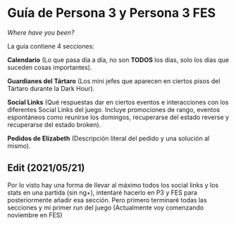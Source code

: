 # Guía de Persona 3 y Persona 3 FES

_Where have you been?_

La guía contiene 4 secciones:

**Calendario** (Lo que pasa día a día, no son **TODOS** los días, solo los días que suceden cosas importantes).

**Guardianes del Tártaro** (Los mini jefes que aparecen en ciertos pisos del Tártaro durante la Dark Hour).

**Social Links** (Qué respuestas dar en ciertos eventos e interacciones con los diferentes Social Links del juego. Incluye promociones de rango, eventos espontáneos como reunirse los domingos, recuperarse del estado reverse y recuperarse del estado broken).

**Pedidos de Elizabeth** (Descripción literal del pedido y una solución al mismo).

## Edit (2021/05/21)
Por lo visto hay una forma de llevar al máximo todos los social links y los stats en una partida (sin ng+), intentaré hacerlo en P3 y FES para posteriormente añadir esa sección. Pero primero terminaré todas las secciones y mi primer run del juego (Actualmente voy comenzando noviembre en FES)